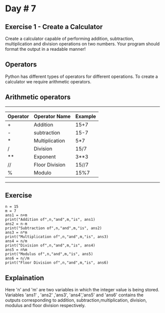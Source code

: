# Day # 7
## Exercise 1 - Create a Calculator
Create a calculator capable of performing addition, subtraction, multiplication and division operations on two numbers. Your program should format the output in a readable manner!

## Operators
Python has different types of operators for different operations. To create a calculator we require arithmetic operators.

## Arithmetic operators
***
|Operator        |Operator Name                  |Example                      |
|----------------|-------------------------------|-----------------------------|
|   +  	| Addition | 15+7
|   -  	| subtraction | 15-7
|   *  	| Multiplication | 5*7
|   /  	| Division | 15/7
|   **  	| Exponent | 3**3
|   //  	| Floor Division | 15//7
|   % 	| Modulo | 15%7
***


## Exercise

```
n = 15
m = 7
ans1 = n+m
print("Addition of",n,"and",m,"is", ans1)
ans2 = n-m
print("Subtraction of",n,"and",m,"is", ans2)
ans3 = n*m
print("Multiplication of",n,"and",m,"is", ans3)
ans4 = n/m
print("Division of",n,"and",m,"is", ans4)
ans5 = n%m
print("Modulus of",n,"and",m,"is", ans5)
ans6 = n//m
print("Floor Division of",n,"and",m,"is", ans6)

```
## Explaination
Here 'n' and 'm' are two variables in which the integer value is being stored. Variables 'ans1' , 'ans2' ,'ans3', 'ans4','ans5' and 'ans6' contains the outputs corresponding to addition, subtraction,multiplication, division, modulus and floor division respectively.
